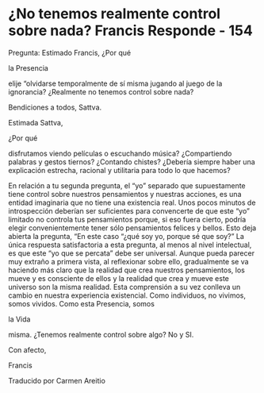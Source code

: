 # ¿No tenemos realmente control sobre nada? Francis Responde - 154

Pregunta: Estimado Francis, ¿Por qué 

la Presencia

 elije “olvidarse temporalmente de sí misma jugando al juego de la ignorancia? ¿Realmente no tenemos control sobre nada? 

Bendiciones a todos, Sattva.

Estimada Sattva,

¿Por qué

disfrutamos viendo películas o escuchando música? ¿Compartiendo palabras y gestos tiernos? ¿Contando chistes? ¿Debería siempre haber una explicación estrecha, racional y utilitaria para todo lo que hacemos?

En relación a tu segunda pregunta, el “yo” separado que supuestamente tiene control sobre nuestros pensamientos y nuestras acciones, es una entidad imaginaria que no tiene una existencia real. Unos pocos minutos de introspección deberían ser suficientes para convencerte de que este “yo” limitado no controla tus pensamientos porque, si eso fuera cierto, podría elegir convenientemente tener sólo pensamientos felices y bellos. Esto deja abierta la pregunta, “En este caso “¿qué soy yo, porque sé que soy?” La única respuesta satisfactoria a esta pregunta, al menos al nivel intelectual, es que este “yo que se percata” debe ser universal. Aunque pueda parecer muy extraño a primera vista, al reflexionar sobre ello, gradualmente se va haciendo más claro que la realidad que crea nuestros pensamientos, los mueve y es consciente de ellos y la realidad que crea y mueve este universo son la misma realidad. Esta comprensión a su vez conlleva un cambio en nuestra experiencia existencial. Como individuos, no vivimos, somos vividos. Como esta Presencia, somos 

la Vida

 misma. ¿Tenemos realmente control sobre algo? No y SI.

Con afecto,

Francis 

Traducido por Carmen Areitio

